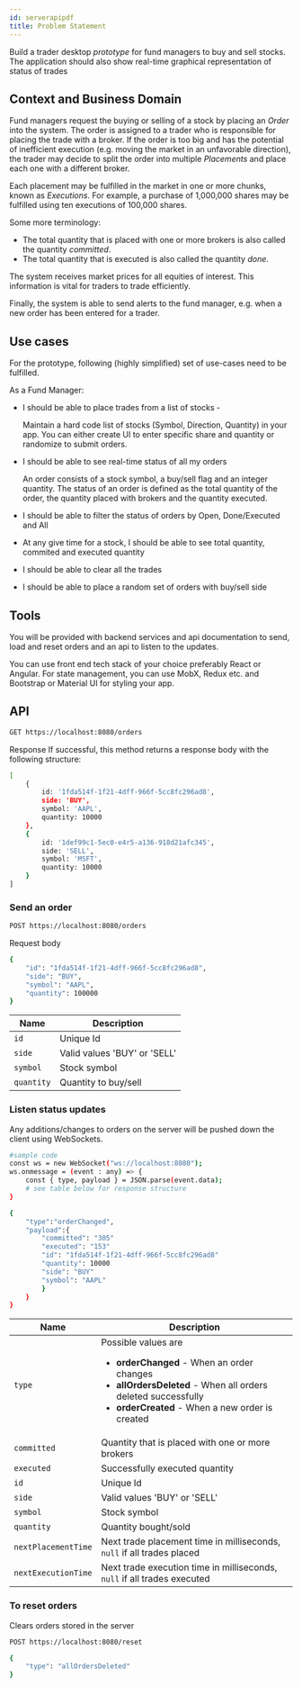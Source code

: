 ```yaml
---
id: serverapipdf
title: Problem Statement 
---
```

Build a trader desktop *prototype* for fund managers to buy and sell stocks. The application should also show real-time graphical representation of status of trades

## Context and Business Domain 

Fund managers request the buying or selling of a stock by placing an *Order* into the system. The order is assigned to a trader who is responsible for placing the trade with a broker. If the order is too big and has the potential of inefficient execution (e.g. moving the market in an unfavorable direction), the trader may decide to split the order into multiple *Placements* and place each one with a different broker.

Each placement may be fulfilled in the market in one or more chunks, known as *Executions*. For example, a purchase of 1,000,000 shares may be fulfilled using ten executions of 100,000 shares.

Some more terminology:
- The total quantity that is placed with one or more brokers is also called the quantity *committed*.
- The total quantity that is executed is also called the quantity *done*. 

The system receives market prices for all equities of interest. This information is vital for traders to trade efficiently.

Finally, the system is able to send alerts to the fund manager, e.g. when a new order has been entered for a trader.

## Use cases
For the prototype, following (highly simplified) set of use-cases need to be fulfilled.

As a Fund Manager:
* I should be able to place trades from a list of stocks - 

     Maintain a hard code list of stocks (Symbol, Direction, Quantity) in your app.
     You can either create UI to enter specific share and quantity or randomize to submit orders.
     
* I should be able to see real-time status of all my orders

    An order consists of a stock symbol, a buy/sell flag and an integer quantity. 
    The status of an order is defined as the total quantity of the order, the quantity placed with brokers and the quantity executed.
* I should be able to filter the status of orders by Open, Done/Executed and All 
* At any give time for a stock, I should be able to see total quantity, commited and executed quantity
* I should be able to clear all the trades
* I should be able to place a random set of orders with buy/sell side

## Tools
You will be provided with backend services and api documentation to send, load and reset orders and an api to listen to the updates.

You can use front end tech stack of your choice preferably React or Angular. For state management, you can use MobX, Redux etc. and Bootstrap or Material UI for styling your app.

## API
```bash
GET https://localhost:8080/orders
```
Response
If successful, this method returns a response body with the following structure:
```bash
[
    {
        id: '1fda514f-1f21-4dff-966f-5cc8fc296ad8',
        side: 'BUY',
        symbol: 'AAPL',
        quantity: 10000
    },
    {
        id: '1def99c1-5ec0-e4r5-a136-918d21afc345',
        side: 'SELL',
        symbol: 'MSFT',
        quantity: 10000
    }
]
```

### Send an order
```bash
POST https://localhost:8080/orders
```

Request body
```bash
{
    "id": "1fda514f-1f21-4dff-966f-5cc8fc296ad8",
    "side": "BUY",
    "symbol": "AAPL",
    "quantity": 100000
}
```
| Name               | Description                                                                                                                                                                              |
| ------------------ | ---------------------------------------------------------------------------------------------------------------------------------------------------------------------------------------- |
| `id` | Unique Id                                                  |
| `side`      | Valid values 'BUY' or 'SELL'  |
| `symbol`      | Stock symbol  |
| `quantity`      | Quantity to buy/sell  |

### Listen status updates 
Any additions/changes to orders on the server will be pushed down the client using WebSockets. 
```bash
#sample code
const ws = new WebSocket("ws://localhost:8080");
ws.onmessage = (event : any) => {
    const { type, payload } = JSON.parse(event.data);
    # see table below for response structure
}
```
```bash
{
    "type":"orderChanged",
    "payload":{
        "committed": "305"
        "executed": "153"
        "id": "1fda514f-1f21-4dff-966f-5cc8fc296ad8"
        "quantity": 10000
        "side": "BUY"
        "symbol": "AAPL"
        }
    }
}
```
| Name               | Description                                                                                                                                                                              |
| ------------------ | ---------------------------------------------------------------------------------------------------------------------------------------------------------------------------------------- |
| `type` | Possible values are <ul><li>**orderChanged** - When an order changes</li><li>**allOrdersDeleted** - When all orders deleted successfully</li><li>**orderCreated** - When a new order is created</li></ul>                                                |
| `committed`      | Quantity that is placed with one or more brokers |
| `executed`      | Successfully executed quantity  |
| `id` | Unique Id                                                  |
| `side`      | Valid values 'BUY' or 'SELL'  |
| `symbol`      | Stock symbol  |
| `quantity`      | Quantity bought/sold  |
| `nextPlacementTime`      | Next trade placement time in milliseconds, `null` if all trades placed |
| `nextExecutionTime`      | Next trade execution time in milliseconds, `null` if all trades executed |


### To reset orders 
Clears orders stored in the server
```bash
POST https://localhost:8080/reset
```
```bash
{
    "type": "allOrdersDeleted"
}
```

